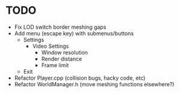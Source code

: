 # TODO  

- Fix LOD switch border meshing gaps  
- Add menu (escape key) with submenus/buttons  
	- Settings  
		- Video Settings  
			- Window resolution  
			- Render distance  
			- Frame limit  
	- Exit  
- Refactor Player.cpp (collision bugs, hacky code, etc)  
- Refactor WorldManager.h (move meshing functions elsewhere?)  
